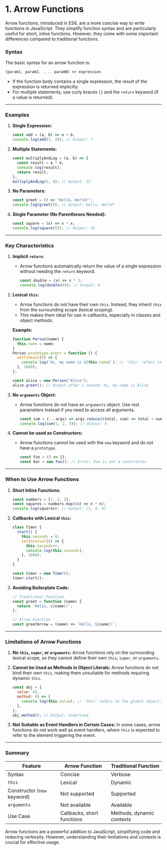 # 1. Arrow Functions

Arrow functions, introduced in ES6, are a more concise way to write functions in JavaScript. They simplify function syntax and are particularly useful for short, inline functions. However, they come with some important differences compared to traditional functions.

### **Syntax**

The basic syntax for an arrow function is:

```javascript
(param1, param2, ..., paramN) => expression
```

- If the function body contains a single expression, the result of the expression is returned implicitly.
- For multiple statements, use curly braces `{}` and the `return` keyword (if a value is returned).

---

### **Examples**

1. **Single Expression:**

   ```javascript
   const add = (a, b) => a + b;
   console.log(add(3, 4)); // Output: 7
   ```

2. **Multiple Statements:**

   ```javascript
   const multiplyAndLog = (a, b) => {
     const result = a * b;
     console.log(result);
     return result;
   };
   multiplyAndLog(3, 4); // Output: 12
   ```

3. **No Parameters:**

   ```javascript
   const greet = () => "Hello, World!";
   console.log(greet()); // Output: Hello, World!
   ```

4. **Single Parameter (No Parentheses Needed):**
   ```javascript
   const square = (x) => x * x;
   console.log(square(5)); // Output: 25
   ```

---

### **Key Characteristics**

1. **Implicit `return`:**

   - Arrow functions automatically return the value of a single expression without needing the `return` keyword.
     ```javascript
     const double = (x) => x * 2;
     console.log(double(4)); // Output: 8
     ```

2. **Lexical `this`:**

   - Arrow functions do not have their own `this`. Instead, they inherit `this` from the surrounding scope (lexical scoping).
   - This makes them ideal for use in callbacks, especially in classes and object methods.

   **Example:**

   ```javascript
   function Person(name) {
     this.name = name;
   }
   Person.prototype.greet = function () {
     setTimeout(() => {
       console.log(`Hi, my name is ${this.name}`); // 'this' refers to the Person instance
     }, 1000);
   };

   const alice = new Person("Alice");
   alice.greet(); // Output after 1 second: Hi, my name is Alice
   ```

3. **No `arguments` Object:**

   - Arrow functions do not have an `arguments` object. Use rest parameters instead if you need to access all arguments.
     ```javascript
     const sum = (...args) => args.reduce((total, num) => total + num, 0);
     console.log(sum(1, 2, 3)); // Output: 6
     ```

4. **Cannot be used as Constructors:**
   - Arrow functions cannot be used with the `new` keyword and do not have a `prototype`.
     ```javascript
     const Foo = () => {};
     const bar = new Foo(); // Error: Foo is not a constructor
     ```

---

### **When to Use Arrow Functions**

1. **Short Inline Functions:**

   ```javascript
   const numbers = [1, 2, 3];
   const squares = numbers.map((n) => n * n);
   console.log(squares); // Output: [1, 4, 9]
   ```

2. **Callbacks with Lexical `this`:**

   ```javascript
   class Timer {
     start() {
       this.seconds = 0;
       setInterval(() => {
         this.seconds++;
         console.log(this.seconds);
       }, 1000);
     }
   }

   const timer = new Timer();
   timer.start();
   ```

3. **Avoiding Boilerplate Code:**

   ```javascript
   // Traditional Function
   const greet = function (name) {
     return `Hello, ${name}!`;
   };

   // Arrow Function
   const greetArrow = (name) => `Hello, ${name}!`;
   ```

---

### **Limitations of Arrow Functions**

1. **No `this`, `super`, or `arguments`:**
   Arrow functions rely on the surrounding lexical scope, so they cannot define their own `this`, `super`, or `arguments`.

2. **Cannot be Used as Methods in Object Literals:**
   Arrow functions do not bind their own `this`, making them unsuitable for methods requiring dynamic `this`.

   ```javascript
   const obj = {
     value: 42,
     method: () => {
       console.log(this.value); // 'this' refers to the global object, not `obj`
     },
   };
   obj.method(); // Output: undefined
   ```

3. **Not Suitable as Event Handlers in Certain Cases:**
   In some cases, arrow functions do not work well as event handlers, where `this` is expected to refer to the element triggering the event.

---

### **Summary**

| Feature                     | Arrow Function             | Traditional Function      |
| --------------------------- | -------------------------- | ------------------------- |
| Syntax                      | Concise                    | Verbose                   |
| `this`                      | Lexical                    | Dynamic                   |
| Constructor (`new` keyword) | Not supported              | Supported                 |
| `arguments`                 | Not available              | Available                 |
| Use Case                    | Callbacks, short functions | Methods, dynamic contexts |

Arrow functions are a powerful addition to JavaScript, simplifying code and reducing verbosity. However, understanding their limitations and contexts is crucial for effective usage.
